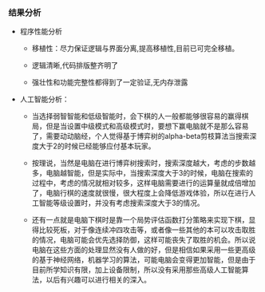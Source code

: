 ### 结果分析
- 程序性能分析
    - 移植性：尽力保证逻辑与界面分离,提高移植性,目前已可完全移植。

    - 逻辑清晰,代码排版整齐明了

    - 强壮性和功能完整性都得到了一定验证,无内存泄露

- 人工智能分析：
    - 当选择弱智智能和低级智能时，会下棋的人一般都能够很容易的赢得棋局，但是当设置中级模式和高级模式时，要想下赢电脑就不是那么容易了，需要动动脑经，个人觉得基于博弈树的alpha-beta剪枝算法当搜索深度大于2的时候已经能够应付基本玩家。

    - 按理说，当然是电脑在进行博弈树搜索时，搜索深度越大，考虑的步数越多，电脑越智能，但是实际中，当搜索深度大于3的时候，电脑在搜索的过程中，考虑的情况就相对较多，这样电脑需要进行的运算量就成倍增加了，电脑行棋的速度就很慢，很大程度上会降低游戏体验，所以在进行人工智能等级设置时，并没有考虑搜索深度大于3的情况。

    - 还有一点就是电脑下棋时是靠一个局势评估函数打分策略来实现下棋，显得比较死板，对于像连续冲四攻击等，或者像一些其他的本可以攻击取胜的情况，电脑可能会优先选择防御，这样可能丧失了取胜的机会。所以说电脑在这些方面的处理显然没有人做的好，但是相信如果采用一些更高级的基于神经网络，机器学习的算法，可能电脑会变得更加智能，但是由于目前所学知识有限，加上设备限制，所以没有采用那些高级人工智能算法，以后有兴趣可以进行相关的深入。
